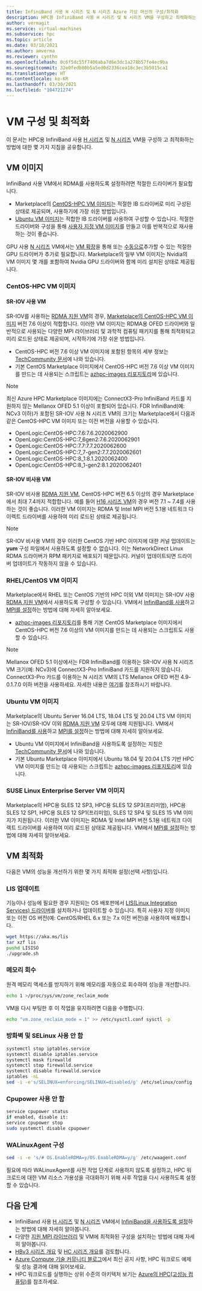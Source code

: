 ```yaml
---
title: InfiniBand 사용 H 시리즈 및 N 시리즈 Azure 가상 머신의 구성/최적화
description: HPC용 InfiniBand 사용 H 시리즈 및 N 시리즈 VM을 구성하고 최적화하는 방법에 대해 알아봅니다.
author: vermagit
ms.service: virtual-machines
ms.subservice: hpc
ms.topic: article
ms.date: 03/18/2021
ms.author: amverma
ms.reviewer: cynthn
ms.openlocfilehash: 0c6f5dc55f7406aba7d6e3dc1a278b57fe4ec9ba
ms.sourcegitcommit: 32e0fedb80b5a5ed0d2336cea18c3ec3b5015ca1
ms.translationtype: HT
ms.contentlocale: ko-KR
ms.lasthandoff: 03/30/2021
ms.locfileid: "104721274"
---
```

# <a name="configure-and-optimize-vms"></a>VM 구성 및 최적화

이 문서는 HPC용 InfiniBand 사용 [H 시리즈](../../sizes-hpc.md) 및 [N 시리즈](../../sizes-gpu.md) VM을 구성하 고 최적화하는 방법에 대한 몇 가지 지침을 공유합니다.

## <a name="vm-images"></a>VM 이미지
InfiniBand 사용 VM에서 RDMA를 사용하도록 설정하려면 적절한 드라이버가 필요합니다.
- Marketplace의 [CentOS-HPC VM 이미지](#centos-hpc-vm-images)는 적절한 IB 드라이버로 미리 구성된 상태로 제공되며, 사용하기에 가장 쉬운 방법입니다.
- [Ubuntu VM 이미지](#ubuntu-vm-images)는 적합한 IB 드라이버를 사용하여 구성할 수 있습니다. 적절한 드라이버와 구성을 통해 [사용자 지정 VM 이미지](../../linux/tutorial-custom-images.md)를 만들고 이를 반복적으로 재사용하는 것이 좋습니다.

GPU 사용 [N 시리즈](../../sizes-gpu.md) VM에서는 [VM 확장](../../extensions/hpccompute-gpu-linux.md)을 통해 또는 [수동으로](../../linux/n-series-driver-setup.md)추가할 수 있는 적절한 GPU 드라이버가 추가로 필요합니다. Marketplace의 일부 VM 이미지는 Nvidia의 VM 이미지 몇 개를 포함하여 Nvidia GPU 드라이버와 함께 미리 설치된 상태로 제공됩니다.

### <a name="centos-hpc-vm-images"></a>CentOS-HPC VM 이미지

#### <a name="sr-iov-enabled-vms"></a>SR-IOV 사용 VM
SR-IOV를 사용하는 [RDMA 지원 VM](../../sizes-hpc.md#rdma-capable-instances)의 경우, [Marketplace의 CentOS-HPC VM 이미지](https://azuremarketplace.microsoft.com/marketplace/apps/openlogic.centos-hpc?tab=Overview) 버전 7.6 이상이 적합합니다. 이러한 VM 이미지는 RDMA용 OFED 드라이버와 일반적으로 사용되는 다양한 MPI 라이브러리 및 과학적 컴퓨팅 패키지를 통해 최적화되고 미리 로드된 상태로 제공되며, 시작하기에 가장 쉬운 방법입니다.
- CentOS-HPC 버전 7.6 이상 VM 이미지에 포함된 항목의 세부 정보는 [TechCommunity 문서](https://techcommunity.microsoft.com/t5/Azure-Compute/CentOS-HPC-VM-Image-for-SR-IOV-enabled-Azure-HPC-VMs/ba-p/665557)에 나와 있습니다.
- 기본 CentOS Marketplace 이미지에서 CentOS-HPC 버전 7.6 이상 VM 이미지를 만드는 데 사용되는 스크립트는 [azhpc-images 리포지토리](https://github.com/Azure/azhpc-images/tree/master/centos)에 있습니다.
  
> [!NOTE] 
> 최신 Azure HPC Marketplace 이미지에는 ConnectX3-Pro InfiniBand 카드를 지원하지 않는 Mellanox OFED 5.1 이상이 포함되어 있습니다. FDR InfiniBand(예: NCv3 이하)가 포함된 SR-IOV 사용 N 시리즈 VM의 크기는 Marketplace에서 다음과 같은 CentOS-HPC VM 이미지 또는 이전 버전을 사용할 수 있습니다.
>- OpenLogic:CentOS-HPC:7.6:7.6.2020062900
>- OpenLogic:CentOS-HPC:7_6gen2:7.6.2020062901
>- OpenLogic:CentOS-HPC:7.7:7.7.2020062600
>- OpenLogic:CentOS-HPC:7_7-gen2:7.7.2020062601
>- OpenLogic:CentOS-HPC:8_1:8.1.2020062400
>- OpenLogic:CentOS-HPC:8_1-gen2:8.1.2020062401

#### <a name="non-sr-iov-enabled-vms"></a>SR-IOV 비사용 VM
SR-IOV 비사용 [RDMA 지원 VM](../../sizes-hpc.md#rdma-capable-instances), CentOS-HPC 버전 6.5 이상의 경우 Marketplace에서 최대 7.4까지 적합합니다. 예를 들어 [H16 시리즈 VM](../../h-series.md)의 경우 버전 7.1 ~ 7.4를 사용하는 것이 좋습니다. 이러한 VM 이미지는 RDMA 및 Intel MPI 버전 5.1용 네트워크 다이렉트 드라이버를 사용하여 미리 로드된 상태로 제공됩니다.

> [!NOTE]
> SR-IOV 비사용 VM의 경우 이러한 CentOS 기반 HPC 이미지에 대한 커널 업데이트는 **yum** 구성 파일에서 사용하도록 설정할 수 없습니다. 이는 NetworkDirect Linux RDMA 드라이버가 RPM 패키지로 배포되기 때문입니다. 커널이 업데이트되면 드라이버 업데이트가 작동하지 않을 수 있습니다.

### <a name="rhelcentos-vm-images"></a>RHEL/CentOS VM 이미지
Marketplace에서 RHEL 또는 CentOS 기반의 HPC 이외 VM 이미지는 SR-IOV 사용 [RDMA 지원 VM](../../sizes-hpc.md#rdma-capable-instances)에서 사용하도록 구성할 수 있습니다. VM에서 [InfiniBand를 사용](enable-infiniband.md)하고 [MPI를 설정](setup-mpi.md)하는 방법에 대해 자세히 알아보세요.
- [azhpc-images 리포지토리](https://github.com/Azure/azhpc-images/tree/master/centos)를 통해 기본 CentOS Marketplace 이미지에서 CentOS-HPC 버전 7.6 이상의 VM 이미지를 만드는 데 사용되는 스크립트도 사용할 수 있습니다.
  
> [!NOTE]
> Mellanox OFED 5.1 이상에서는 FDR InfiniBand를 이용하는 SR-IOV 사용 N 시리즈 VM 크기(예: NCv3)에 ConnectX3-Pro InfiniBand 카드를 지원하지 않습니다. ConnectX3-Pro 카드를 이용하는 N 시리즈 VM의 LTS Mellanox OFED 버전 4.9-0.1.7.0 이하 버전을 사용하세요. 자세한 내용은 [여기](https://www.mellanox.com/products/infiniband-drivers/linux/mlnx_ofed)를 참조하시기 바랍니다.

### <a name="ubuntu-vm-images"></a>Ubuntu VM 이미지
Marketplace의 Ubuntu Server 16.04 LTS, 18.04 LTS 및 20.04 LTS VM 이미지는 SR-IOV/SR-IOV 이외 [RDMA 지원 VM](../../sizes-hpc.md#rdma-capable-instances) 모두에 대해 지원됩니다. VM에서 [InfiniBand를 사용](enable-infiniband.md)하고 [MPI를 설정](setup-mpi.md)하는 방법에 대해 자세히 알아보세요.
- Ubuntu VM 이미지에서 InfiniBand을 사용하도록 설정하는 지침은 [TechCommunity 문서](https://techcommunity.microsoft.com/t5/azure-compute/configuring-infiniband-for-ubuntu-hpc-and-gpu-vms/ba-p/1221351)에 나와 있습니다.
- 기본 Ubuntu Marketplace 이미지에서 Ubuntu 18.04 및 20.04 LTS 기반 HPC VM 이미지를 만드는 데 사용되는 스크립트는 [azhpc-images 리포지토리](https://github.com/Azure/azhpc-images/tree/master/ubuntu)에 있습니다.

### <a name="suse-linux-enterprise-server-vm-images"></a>SUSE Linux Enterprise Server VM 이미지
Marketplace의 HPC용 SLES 12 SP3, HPC용 SLES 12 SP3(프리미엄), HPC용 SLES 12 SP1, HPC용 SLES 12 SP1(프리미엄), SLES 12 SP4 및 SLES 15 VM 이미지가 지원됩니다. 이러한 VM 이미지는 RDMA 및 Intel MPI 버전 5.1용 네트워크 다이렉트 드라이버를 사용하여 미리 로드된 상태로 제공됩니다. VM에서 [MPI를 설정](setup-mpi.md)하는 방법에 대해 자세히 알아보세요.

## <a name="optimize-vms"></a>VM 최적화

다음은 VM의 성능을 개선하기 위한 몇 가지 최적화 설정(선택 사항)입니다.

### <a name="update-lis"></a>LIS 업데이트

기능이나 성능에 필요한 경우 지원되는 OS 배포판에서 [LIS(Linux Integration Services) 드라이버](../../linux/endorsed-distros.md)를 설치하거나 업데이트할 수 있습니다. 특히 사용자 지정 이미지 또는 이전 OS 버전(예: CentOS/RHEL 6.x 또는 7.x 이전 버전)을 사용하여 배포합니다.

```bash
wget https://aka.ms/lis
tar xzf lis
pushd LISISO
./upgrade.sh
```

### <a name="reclaim-memory"></a>메모리 회수

원격 메모리 액세스를 방지하기 위해 메모리를 자동으로 회수하여 성능을 개선합니다.

```bash
echo 1 >/proc/sys/vm/zone_reclaim_mode
```

VM을 다시 부팅한 후 이 작업을 유지하려면 다음을 수행합니다.

```bash
echo "vm.zone_reclaim_mode = 1" >> /etc/sysctl.conf sysctl -p
```

### <a name="disable-firewall-and-selinux"></a>방화벽 및 SELinux 사용 안 함

```bash
systemctl stop iptables.service
systemctl disable iptables.service
systemctl mask firewalld
systemctl stop firewalld.service
systemctl disable firewalld.service
iptables -nL
sed -i -e's/SELINUX=enforcing/SELINUX=disabled/g' /etc/selinux/config
```

### <a name="disable-cpupower"></a>Cpupower 사용 안 함

```bash
service cpupower status
if enabled, disable it:
service cpupower stop
sudo systemctl disable cpupower
```

### <a name="configure-walinuxagent"></a>WALinuxAgent 구성

```bash
sed -i -e 's/# OS.EnableRDMA=y/OS.EnableRDMA=y/g' /etc/waagent.conf
```
필요에 따라 WALinuxAgent를 사전 작업 단계로 사용하지 않도록 설정하고, HPC 워크로드에 대한 VM 리소스 가용성을 극대화하기 위해 사후 작업을 다시 사용하도록 설정할 수 있습니다.


## <a name="next-steps"></a>다음 단계

- InfiniBand 사용 [H 시리즈](../../sizes-hpc.md) 및 [N 시리즈](../../sizes-gpu.md) VM에서 [InfiniBand을 사용하도록 설정](enable-infiniband.md)하는 방법에 대해 자세히 알아봅니다.
- 다양한 [지원 MPI 라이브러리](setup-mpi.md) 및 VM에 최적화된 구성을 설치하는 방법에 대해 자세히 알아봅니다.
- [HBv3 시리즈 개요](hbv3-series-overview.md) 및 [HC 시리즈 개요](hc-series-overview.md)를 검토합니다.
- [Azure Compute 기술 커뮤니티 블로그](https://techcommunity.microsoft.com/t5/azure-compute/bg-p/AzureCompute)에서 최신 공지 사항, HPC 워크로드 예제 및 성능 결과에 대해 읽어보세요.
- HPC 워크로드를 실행하는 상위 수준의 아키텍처 보기는 [Azure의 HPC(고성능 컴퓨팅)](/azure/architecture/topics/high-performance-computing/)를 참조하세요.
